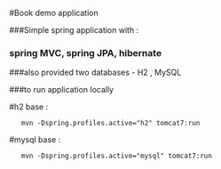 #Book demo application

###Simple spring application with :
### spring MVC, spring JPA, hibernate
###also provided two databases - H2 , MySQL

###to run application locally 
     
  #h2 base :
        
       mvn -Dspring.profiles.active="h2" tomcat7:run
        
  #mysql base :
        
       mvn -Dspring.profiles.active="mysql" tomcat7:run
  